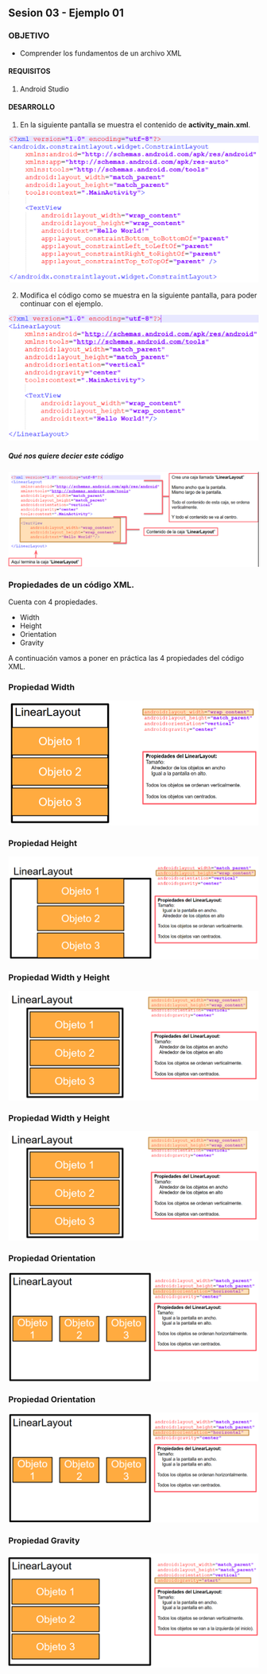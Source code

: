 ## Sesion 03 - Ejemplo 01

### OBJETIVO 
 - Comprender los fundamentos de un archivo XML

#### REQUISITOS 
1. Android Studio 

#### DESARROLLO

1. En la siguiente pantalla se muestra el contenido de **activity_main.xml**.

![Listando todos los documentos de una colección](img/main.png)

2. Modifica el código como se muestra en la siguiente pantalla, para poder continuar con el ejemplo. 

![Listando todos los documentos de una colección](img/main2.png)

##### Qué nos quiere decier este código

![Listando todos los documentos de una colección](img/main3.png)

### Propiedades de un código XML.

Cuenta con 4 propiedades.

* Width
* Height 
* Orientation
* Gravity 

A continuación vamos a poner en práctica las 4 propiedades del código XML.

### Propiedad Width

![Listando todos los documentos de una colección](img/width.png)

### Propiedad Height

![Listando todos los documentos de una colección](img/height.png)

### Propiedad Width y Height

![Listando todos los documentos de una colección](img/wh.png)

### Propiedad Width y Height

![Listando todos los documentos de una colección](img/wh.png)

### Propiedad Orientation

![Listando todos los documentos de una colección](img/o.png)

### Propiedad Orientation

![Listando todos los documentos de una colección](img/o.png)

### Propiedad Gravity

![Listando todos los documentos de una colección](img/g.png)




